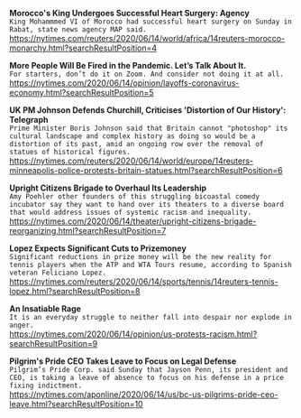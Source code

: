 **Morocco's King Undergoes Successful Heart Surgery: Agency**\
`King Mohammmed VI of Morocco had successful heart surgery on Sunday in Rabat, state news agency MAP said. `\
https://nytimes.com/reuters/2020/06/14/world/africa/14reuters-morocco-monarchy.html?searchResultPosition=4

**More People Will Be Fired in the Pandemic. Let’s Talk About It.**\
`For starters, don’t do it on Zoom. And consider not doing it at all.`\
https://nytimes.com/2020/06/14/opinion/layoffs-coronavirus-economy.html?searchResultPosition=5

**UK PM Johnson Defends Churchill, Criticises 'Distortion of Our History': Telegraph**\
`Prime Minister Boris Johnson said that Britain cannot "photoshop" its cultural landscape and complex history as doing so would be a distortion of its past, amid an ongoing row over the removal of statues of historical figures.`\
https://nytimes.com/reuters/2020/06/14/world/europe/14reuters-minneapolis-police-protests-britain-statues.html?searchResultPosition=6

**Upright Citizens Brigade to Overhaul Its Leadership**\
`Amy Poehler other founders of this struggling bicoastal comedy incubator say they want to hand over its theaters to a diverse board that would address issues of systemic racism and inequality.`\
https://nytimes.com/2020/06/14/theater/upright-citizens-brigade-reorganizing.html?searchResultPosition=7

**Lopez Expects Significant Cuts to Prizemoney**\
`Significant reductions in prize money will be the new reality for tennis players when the ATP and WTA Tours resume, according to Spanish veteran Feliciano Lopez.`\
https://nytimes.com/reuters/2020/06/14/sports/tennis/14reuters-tennis-lopez.html?searchResultPosition=8

**An Insatiable Rage**\
`It is an everyday struggle to neither fall into despair nor explode in anger.`\
https://nytimes.com/2020/06/14/opinion/us-protests-racism.html?searchResultPosition=9

**Pilgrim's Pride CEO Takes Leave to Focus on Legal Defense**\
`Pilgrim’s Pride Corp. said Sunday that Jayson Penn, its president and CEO, is taking a leave of absence to focus on his defense in a price fixing indictment. `\
https://nytimes.com/aponline/2020/06/14/us/bc-us-pilgrims-pride-ceo-leave.html?searchResultPosition=10

